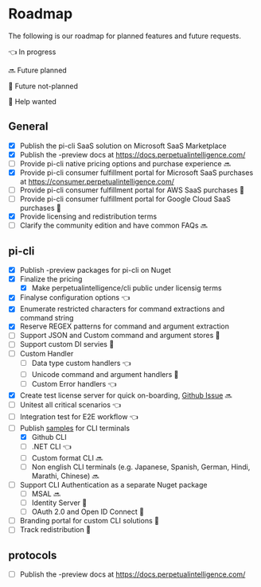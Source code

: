 # Roadmap

The following is our roadmap for planned features and future requests.

:point_left: In progress

:soon: Future planned

:tipping_hand_person: Future not-planned

:raising_hand: Help wanted

## General
* [x] Publish the pi-cli SaaS solution on Microsoft SaaS Marketplace
* [x] Publish the -preview docs at https://docs.perpetualintelligence.com/
* [ ] Provide pi-cli native pricing options and purchase experience :soon:
* [x] Provide pi-cli consumer fulfillment portal for Microsoft SaaS purchases at https://consumer.perpetualintelligence.com/
* [ ] Provide pi-cli consumer fulfillment portal for AWS SaaS purchases :tipping_hand_person:
* [ ] Provide pi-cli consumer fulfillment portal for Google Cloud SaaS purchases :tipping_hand_person:
* [x] Provide licensing and redistribution terms
* [ ] Clarify the community edition and have common FAQs :soon:

## pi-cli
* [x] Publish -preview packages for pi-cli on Nuget
* [x] Finalize the pricing
    * [x] Make perpetualintelligence/cli public under licensig terms
* [x] Finalyse configuration options :point_left:
* [x] Enumerate restricted characters for command extractions and command string
* [x] Reserve REGEX patterns for command and argument extraction
* [ ] Support JSON and Custom command and argument stores :tipping_hand_person:
* [ ] Support custom DI servies :tipping_hand_person:
* [ ] Custom Handler
    * [ ] Data type custom handlers :point_left:
    * [ ] Unicode command and argument handlers :tipping_hand_person:
    * [ ] Custom Error handlers :point_left:
* [x] Create test license server for quick on-boarding, [Github Issue](https://github.com/perpetualintelligence/cli/issues/15) :soon: 
* [ ] Unitest all critical scenarios :point_left:
* [ ] Integration test for E2E workflow :point_left:
* [ ] Publish [samples](../samples.md) for CLI terminals
    * [x] Github CLI
    * [ ] .NET CLI :point_left:
    * [ ] Custom format CLI :soon:
    * [ ] Non english CLI terminals (e.g. Japanese, Spanish, German, Hindi, Marathi, Chinese) :soon:
* [ ] Support CLI Authentication as a separate Nuget package
    * [ ] MSAL :soon:
    * [ ] Identity Server :raising_hand:
    * [ ] OAuth 2.0 and Open ID Connect :tipping_hand_person:
* [ ] Branding portal for custom CLI solutions :tipping_hand_person:
* [ ] Track redistribution :tipping_hand_person:

## protocols
* [ ] Publish the -preview docs at https://docs.perpetualintelligence.com/

